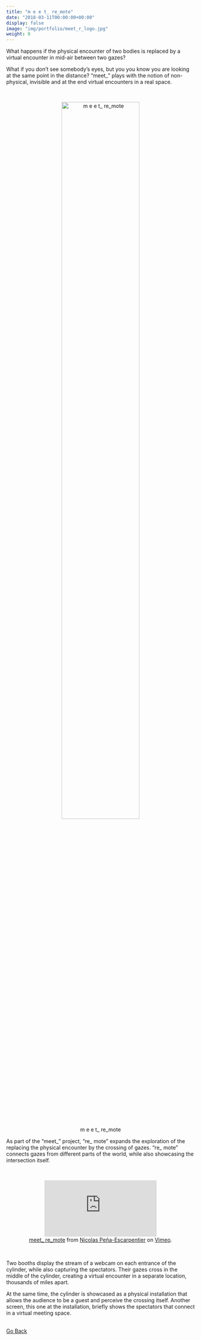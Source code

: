 ```yaml
---
title: "m e e t_ re_mote"
date: "2018-03-11T00:00:00+00:00"
display: false
image: "img/portfolio/meet_r_logo.jpg"
weight: 0
---
```


What happens if the physical encounter of two bodies is replaced by a virtual encounter in mid-air between two gazes?
<!--more-->

What if you don’t see somebody’s eyes, but you you know you are looking at the same point in the distance? “meet_” plays with the notion of non-physical, invisible and at the end virtual encounters in a real space.

<br> <figure style="text-align: center">
	<img class="p_capture" width="70%" src="../imgs/meet_/meet_remote.jpg" alt="m e e t_ re_mote">
	<figcaption>m e e t_ re_mote</figcaption>
</figure>


As part of the “meet_” project, “re_ mote” expands the exploration of the replacing the physical encounter by the crossing of gazes. “re_ mote” connects gazes from different parts of the world, while also showcasing the intersection itself.

<br><figure class="vid_container vid_16x9" style="text-align: center">
  <iframe src="https://player.vimeo.com/video/259984546"  frameborder="0" webkitallowfullscreen mozallowfullscreen allowfullscreen></iframe>
  <figcaption><a href="https://vimeo.com/250218502">meet_ re_mote</a> from <a href="https://vimeo.com/nicolaspe">Nicolas Pe&ntilde;a-Escarpentier</a> on <a href="https://vimeo.com">Vimeo</a>.</figcaption>
</figure>

<br>


Two booths display the stream of a webcam on each entrance of the cylinder, while also capturing the spectators. Their gazes cross in the middle of the cylinder, creating a virtual encounter in a separate location, thousands of miles apart.

At the same time, the cylinder is showcased as a physical installation that allows the audience to be a guest and perceive the crossing itself. Another screen, this one at the installation, briefly shows the spectators that connect in a virtual meeting space.

<br><a href="#" onClick="history.go(-1);return true;">Go Back</a>
